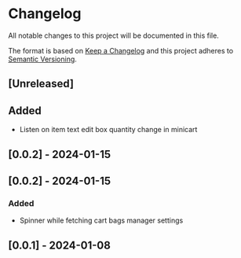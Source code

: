 # Changelog

All notable changes to this project will be documented in this file.

The format is based on [Keep a Changelog](http://keepachangelog.com/en/1.0.0/)
and this project adheres to [Semantic Versioning](http://semver.org/spec/v2.0.0.html).

## [Unreleased]

## Added

- Listen on item text edit box quantity change in minicart

## [0.0.2] - 2024-01-15

## [0.0.2] - 2024-01-15

### Added 
- Spinner while fetching cart bags manager settings

## [0.0.1] - 2024-01-08
